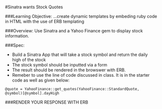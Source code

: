#Sinatra wants Stock Quotes

###Learning Objective: 
...create dynamic templates by embeding ruby code in HTML with the use of ERB templating

###Overview:
Use Sinatra and a Yahoo Finance gem to display stock information.

###Spec:
* Build a Sinatra App that will take a stock symbol and return the daily high of the stock
* The stock symbol should be inputted via a form
* The result should be rendered in the browswer with ERB.
* Remeber to use the line of code discussed in class.  It is in the starter code as well as given below:

```@quote = YahooFinance::get_quotes(YahooFinance::StandardQuote, @symbol)[@symbol].dayHigh```

###RENDER YOUR RESPONSE WITH ERB


